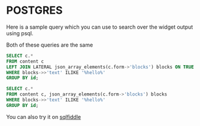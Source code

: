 # POSTGRES

Here is a sample query which you can use to search over the widget output using psql.

Both of these queries are the same

```sql
SELECT c.*
FROM content c
LEFT JOIN LATERAL json_array_elements(c.form->'blocks') blocks ON TRUE
WHERE blocks->>'text' ILIKE '%hello%'
GROUP BY id;
```

```sql
SELECT c.*
FROM content c, json_array_elements(c.form->'blocks') blocks
WHERE blocks->>'text' ILIKE '%hello%'
GROUP BY id;
```

You can also try it on [sqlfiddle](http://sqlfiddle.com/#!17/ce0faf/1)

